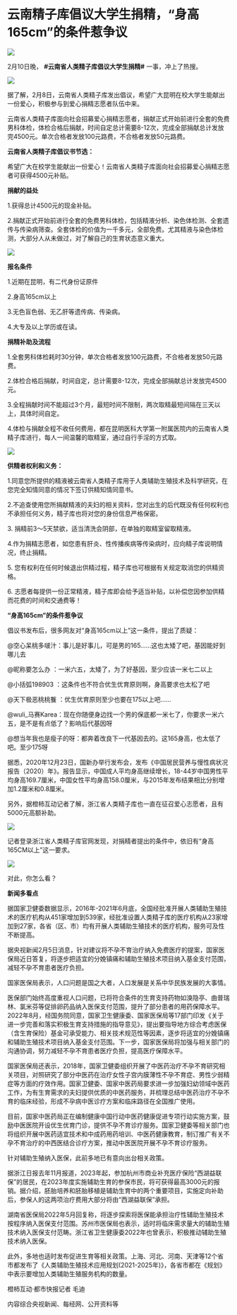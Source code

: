 # 云南精子库倡议大学生捐精，“身高165cm”的条件惹争议

![](https://inews.gtimg.com/newsapp_bt/0/15655272020/1000)

2月10日晚， **#云南省人类精子库倡议大学生捐精#** 一事，冲上了热搜。

![](https://inews.gtimg.com/newsapp_bt/0/15655272022/1000)

据了解，2月8日，云南省人类精子库发出倡议，希望广大昆明在校大学生能献出一份爱心，积极参与到爱心捐精志愿者队伍中来。

云南省人类精子库面向社会招募爱心捐精志愿者，捐献正式开始前进行全套的免费男科体检，体检合格后捐献，时间自定总计需要8-12次，完成全部捐献总计发放完4500元。单次合格者发放100元路费，不合格者发放50元路费。

**云南省人类精子库倡议书节选：**

希望广大在校学生能献出一份爱心！云南省人类精子库面向社会招募爱心捐精志愿者可获得4500元补贴。

**捐献的益处**

1.获得总计4500元的现金补贴。

2.捐献正式开始前进行全套的免费男科体检，包括精液分析、染色体检测、全套遗传与传染病筛查。全套体检的价值为一千多元，全部免费。尤其精液与染色体检测，大部分人从未做过，对了解自己的生育状态意义重大。

![](https://inews.gtimg.com/newsapp_bt/0/15655272132/1000)

**报名条件**

1.近期在昆明，有二代身份证原件

2.身高165cm以上

3.无色盲色弱、无乙肝等遗传病、传染病。

4.大专及以上学历或在读。

**捐精补助及流程**

1.全套男科体检耗时30分钟，单次合格者发放100元路费，不合格者发放50元路费。

2.体检合格后捐献，时间自定，总计需要8-12次，完成全部捐献总计发放完4500元。

3.全程捐献时间不能超过3个月，最短时间不限制，两次取精最短间隔在三天以上，具体时间自定。

4.体检与捐献全程不收任何费用，都在昆明医科大学第一附属医院内的云南省人类精子库进行，每人一间温馨的取精室，通过自行手淫的方式取。

![](https://inews.gtimg.com/newsapp_bt/0/15655272135/1000)

**供精者权利和义务：**

1.同意您所提供的精液被云南省人类精子库用于人类辅助生殖技术及科学研究，在您完全知情同意的情况下签订供精知情同意书。

2.不追查使用您所捐献精液的夫妇的相关资料，您对出生的后代既没有任何权利也不承担任何义务，精子库也将对您的身份信息严格保密。

3\. 捐精前3～5天禁欲，适当清洗会阴部，在单独的取精室留取精液。

4.作为捐精志愿者，如您患有肝炎、性传播疾病等传染病时，应向精子库说明情况，终止捐精。

5\. 您有权利在任何时候退出供精过程，精子库也可根据有关规定取消您的供精资格。

6\. 志愿者每提供一份正常精液，精子库即会给予适当补贴，以补偿您因参加供精而花费的时间和交通费等！

**“身高165cm”的条件惹争议**

倡议书发布后，很多网友对“身高165cm以上”这一条件，提出了质疑：

@空心呆桃多啵汁：事儿是好事儿，可是男的165……这也太矮了吧，基因能好到哪儿去

@昵称要怎么办 ：一米六五，太矮了，为了好基因，至少应该一米七二以上

@小括弧198903 ：这条件也不符合优生优育原则啊，身高要求也太松了吧

@天下极恶桃桃餮 ：优生优育原则至少也要在175以上吧……

@wuli_马赛Karea：现在你随便身边找一个男的保底都一米七了，你要求一米六五，是不是有点低了？影响后代基因呀

@想当年我也是瘦子的呀：都奔着改良下一代基因去的。这165身高，也太低了吧。至少175呀

据悉，2020年12月23日，国新办举行发布会，发布《中国居民营养与慢性病状况报告（2020）年》。报告显示，中国成人平均身高继续增长，18-44岁中国男性平均身高169.7厘米，中国女性平均身高158.0厘米，与2015年发布结果相比分别增加1.2厘米和0.8厘米。

另外，据橙柿互动记者了解，浙江省人类精子库也一直在征召爱心志愿者，且有5000元高额补助。

![](https://inews.gtimg.com/newsapp_bt/0/15655272137/1000)

记者登录浙江省人类精子库官网发现，对捐精者提出的条件中，依旧有“身高165CM以上”这一要求。

![](https://inews.gtimg.com/newsapp_bt/0/15655272271/1000)

对此，你怎么看？

**新闻多看点**

据国家卫健委数据显示，2016年-2021年6月底，全国经批准开展人类辅助生殖技术的医疗机构从451家增加到539家，经批准设置人类精子库的医疗机构从23家增加到27家，各省（区、市）均有开展人类辅助生殖技术的医疗机构，服务可及性不断提高。

据央视新闻2月5日消息，针对建议将不孕不育治疗纳入免费医疗的提案，国家医保局近日答复，将逐步把适宜的分娩镇痛和辅助生殖技术项目纳入基金支付范围，减轻不孕不育患者医疗负担。

国家医保局表示，人口问题是国之大者，人口发展是关系中华民族发展的大事情。

医保部门始终高度重视人口问题，已将符合条件的生育支持药物如溴隐亭、曲普瑞林、氯米芬等促排卵药品纳入医保支付范围，提升了部分患者的用药保障水平。2022年8月，经国务院同意，国家卫生健康委、国家医保局等17部门印发《关于进一步完善和落实积极生育支持措施的指导意见》，提出要指导地方综合考虑医保（含生育保险）基金可承受能力、相关技术规范性等因素，逐步将适宜的分娩镇痛和辅助生殖技术项目纳入基金支付范围。下一步，国家医保局将加强与相关部门的沟通协调，努力减轻不孕不育患者医疗负担，提高医疗保障水平。

国家医保局还表示，2018年，国家卫健委组织开展了中医药治疗不孕不育研究相关项目，对照研究了部分中医药在治疗女性子宫内膜薄性不孕不育症、男性少弱精症等方面的疗效作用。国家卫健委、国家中医药局要求进一步加强妇幼领域中医药工作，为有生育需求的夫妇提供优质的中医药服务，并梳理总结中医药治疗不孕不育的临床经验，形成不孕病中医诊疗方案和临床路径在全国推广使用。

目前，国家中医药局正在编制健康中国行动中医药健康促进专项行动实施方案，鼓励中医医院开设优生优育门诊，提供不孕不育诊疗服务。国家卫健委等相关部门也将组织开展中医药适宜技术和中成药用药培训、中医药健康教育，制订推广有关不孕不育治疗的中西医结合诊疗方案，推动中医医院开展不孕不育诊疗服务。

针对辅助生殖纳入医保，此前多地已有意向出台相关政策。

据浙江日报去年11月报道，2023年起，参加杭州市商业补充医疗保险“西湖益联保”的居民，在2023年度实施辅助生育的参保市民，将可获得最高3000元的报销。据介绍，胚胎培养和胚胎移植是辅助生育中的两个重要项目，实施定向补助后，参保人的这两项治疗费用大部分将由“西湖益联保”承担。

湖南省医保局2022年5月回复称，将逐步探索将医保能承担治疗性辅助生殖技术按程序纳入医保支付范围。苏州市医保局也表示，适时将临床需求量大的辅助生殖技术纳入医保支付范畴。浙江省卫生健康委2022年也曾表示，积极推动辅助生殖技术纳入医保。

此外，多地也适时发布促进生育等相关政策。上海、河北、河南、天津等12个省市都发布了《人类辅助生殖技术应用规划(2021-2025年)》，各省市都在《规划》中表示要增加人类辅助生殖服务机构的数量。

橙柿互动·都市快报记者 毛迪

内容综合央视新闻、每经网、公开资料等

